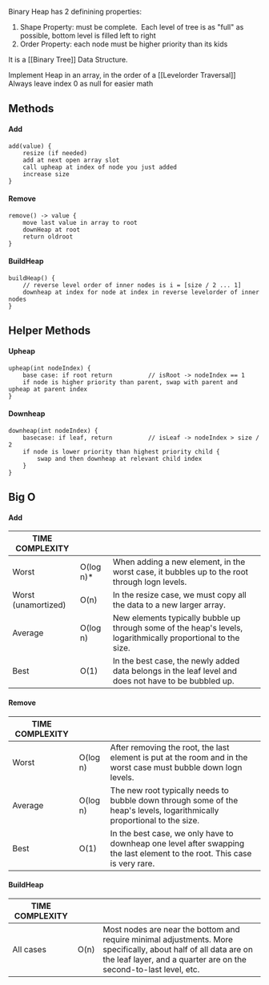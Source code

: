 Binary Heap has 2 definining properties:  
1. Shape Property: must be complete.  Each level of tree is as "full" as possible, bottom level is filled left to right 
2. Order Property: each node must be higher priority than its kids

It is a [[Binary Tree]] Data Structure.

Implement Heap in an array, in the order of a [[Levelorder Traversal]]
Always leave index 0 as null for easier math

## Methods
#### Add
```
add(value) {
	resize (if needed)
	add at next open array slot
	call upheap at index of node you just added
	increase size
}
```
#### Remove
```
remove() -> value {
	move last value in array to root
	downHeap at root
	return oldroot
}
```
#### BuildHeap
```
buildHeap() {
	// reverse level order of inner nodes is i = [size / 2 ... 1]
	downheap at index for node at index in reverse levelorder of inner nodes
}
```
## Helper Methods
#### Upheap
```
upheap(int nodeIndex) {
	base case: if root return          // isRoot -> nodeIndex == 1
	if node is higher priority than parent, swap with parent and upheap at parent index
}
```
#### Downheap
```
downheap(int nodeIndex) {
	basecase: if leaf, return          // isLeaf -> nodeIndex > size / 2
	if node is lower priority than highest priority child {
		swap and then downheap at relevant child index
	}
}
```

## Big O
#### Add
| TIME COMPLEXITY     |           |                                                                                                               |
| ------------------- | --------- | ------------------------------------------------------------------------------------------------------------- |
| Worst               | O(log n)* | When adding a new element, in the worst case, it bubbles up to the root through logn levels.                  |
| Worst (unamortized) | O(n)      | In the resize case, we must copy all the data to a new larger array.                                          |
| Average             | O(log n)  | New elements typically bubble up through some of the heap's levels, logarithmically proportional to the size. |
| Best                | O(1)      | In the best case, the newly added data belongs in the leaf level and does not have to be bubbled up.          |es not have to be bubbled up.          |
#### Remove
| TIME COMPLEXITY |          |                                                                                                                           |
| --------------- | -------- | ------------------------------------------------------------------------------------------------------------------------- |
| Worst           | O(log n) | After removing the root, the last element is put at the room and in the worst case must bubble down logn levels.          |
| Average         | O(log n) | The new root typically needs to bubble down through some of the heap's levels, logarithmically proportional to the size.  |
| Best            | O(1)     | In the best case, we only have to downheap one level after swapping the last element to the root. This case is very rare. |
#### BuildHeap
| TIME COMPLEXITY |      |                                                                                                                                                                                      |
| --------------- | ---- | ------------------------------------------------------------------------------------------------------------------------------------------------------------------------------------ |
| All cases       | O(n) | Most nodes are near the bottom and require minimal adjustments. More specifically, about half of all data are on the leaf layer, and a quarter are on the second-to-last level, etc. |

